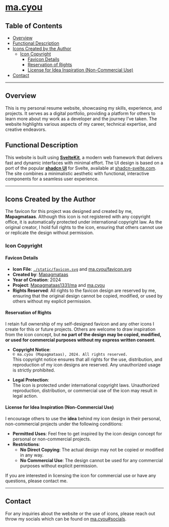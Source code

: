 # [ma.cyou](https://ma.cyou)

## Table of Contents

- [Overview](#overview)
- [Functional Description](#functional-description)
- [Icons Created by the Author](#icons-created-by-the-author)
  - [Icon Copyright](#icon-copyright)
    - [Favicon Details](#favicon-details)
    - [Reservation of Rights](#reservation-of-rights)
    - [License for Idea Inspiration (Non-Commercial Use)](#license-for-idea-inspiration-non-commercial-use)
- [Contact](#contact)

---

## Overview

This is my personal resume website, showcasing my skills, experience, and projects. It serves as a digital portfolio, providing a platform for others to learn more about my work as a developer and the journey I’ve taken. The website highlights various aspects of my career, technical expertise, and creative endeavors.

## Functional Description

This website is built using [**SvelteKit**](https://kit.svelte.dev/), a modern web framework that delivers fast and dynamic interfaces with minimal effort. The UI design is based on a port of the popular [**shadcn UI**](https://ui.shadcn.com/) for Svelte, available at [shadcn-svelte.com](https://www.shadcn-svelte.com). The site combines a minimalistic aesthetic with functional, interactive components for a seamless user experience.

---

## Icons Created by the Author

The favicon for this project was designed and created by me, **Mapagmataas**. Although this icon is not registered with any copyright office, it is automatically protected under international copyright law. As the original creator, I hold full rights to the icon, ensuring that others cannot use or replicate the design without permission.

### Icon Copyright

#### Favicon Details

- **Icon File**: [`./static/favicon.svg`](https://github.com/mapagmataas1331/ma/blob/main/static/favicon.svg) and [ma.cyou/favicon.svg](https://ma.cyou/favicon.svg)
- **Created by**: [Mapagmataas](https://github.com/mapagmataas1331)
- **Year of Creation**: 2024
- **Project**: [Mapagmataas1331/ma](https://github.com/mapagmataas1331/ma) and [ma.cyou](https://ma.cyou)
- **Rights Reserved**: All rights to the favicon design are reserved by me, ensuring that the original design cannot be copied, modified, or used by others without my explicit permission.

#### Reservation of Rights

I retain full ownership of my self-designed favicon and any other icons I create for this or future projects. Others are welcome to draw inspiration from the icon concept, but **no part of the design may be copied, modified, or used for commercial purposes without my express written consent**.

- **Copyright Notice**:  
  `© ma.cyou (Mapagmataas), 2024. All rights reserved.`  
  This copyright notice ensures that all rights for the use, distribution, and reproduction of my icon designs are reserved. Any unauthorized usage is strictly prohibited.

- **Legal Protection**:  
  The icon is protected under international copyright laws. Unauthorized reproduction, distribution, or commercial use of the icon may result in legal action.

#### License for Idea Inspiration (Non-Commercial Use)

I encourage others to use the **idea** behind my icon design in their personal, non-commercial projects under the following conditions:

- **Permitted Uses**: Feel free to get inspired by the icon design concept for personal or non-commercial projects.
- **Restrictions**:
  - **No Direct Copying**: The actual design may not be copied or modified in any way.
  - **No Commercial Use**: The design cannot be used for any commercial purposes without explicit permission.

If you are interested in licensing the icon for commercial use or have any questions, please contact me.

---

## Contact

For any inquiries about the website or the use of icons, please reach out throw my socials which can be found on [ma.cyou#socials](https://ma.cyou#socials).
